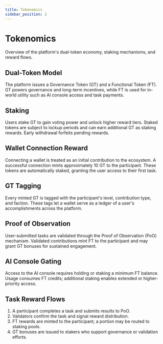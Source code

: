 ```yaml
---
title: Tokenomics
sidebar_position: 2
---
```


# Tokenomics

Overview of the platform's dual-token economy, staking mechanisms, and reward flows.

## Dual-Token Model

The platform issues a Governance Token (GT) and a Functional Token (FT).
GT powers governance and long-term incentives, while FT is used for in-world utility such as AI console access and task payments.

## Staking

Users stake GT to gain voting power and unlock higher reward tiers.
Staked tokens are subject to lockup periods and can earn additional GT as staking rewards.
Early withdrawal forfeits pending rewards.

## Wallet Connection Reward

Connecting a wallet is treated as an initial contribution to the ecosystem.
A successful connection mints approximately 10 GT to the participant.
These tokens are automatically staked, granting the user access to their first task.

## GT Tagging

Every minted GT is tagged with the participant's level, contribution type, and faction.
These tags let a wallet serve as a ledger of a user's accomplishments across the platform.

## Proof of Observation

User-submitted tasks are validated through the Proof of Observation (PoO) mechanism.
Validated contributions mint FT to the participant and may grant GT bonuses for sustained engagement.

## AI Console Gating

Access to the AI console requires holding or staking a minimum FT balance.
Usage consumes FT credits; additional staking enables extended or higher-priority access.

## Task Reward Flows

1. A participant completes a task and submits results to PoO.
2. Validators confirm the task and signal reward distribution.
3. FT rewards are minted to the participant; a portion may be routed to staking pools.
4. GT bonuses are issued to stakers who support governance or validation efforts.

